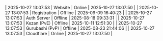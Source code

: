 | 2025-10-27 13:07:53 | Website | Online | 2025-10-27 13:07:50 |
| 2025-10-27 13:07:53 | Registration | Offline | 2025-09-09 16:40:23 |
| 2025-10-27 13:07:53 | Auth Server | Offline | 2025-08-18 09:33:31 |
| 2025-10-27 13:07:53 | Kezan (PvE) | Offline | 2025-10-11 12:51:30 |
| 2025-10-27 13:07:53 | Gurubashi (PvP) | Offline | 2025-08-23 21:44:06 |
| 2025-10-27 13:07:53 | Cloudflare | Online | 2025-10-27 13:07:50 |
